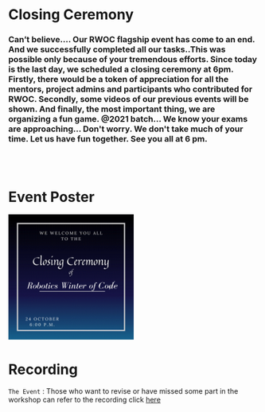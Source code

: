 
<h1>Closing Ceremony</h1>
<h3>Can’t believe…. Our RWOC flagship event has come to an end.
And we successfully completed all our tasks..This was possible only because of your tremendous efforts.
Since today is the last day, we scheduled a closing ceremony at 6pm. 
 Firstly, there would be a token of appreciation for all the mentors, project admins and participants who contributed for RWOC.
Secondly, some videos of our previous events will be shown. And finally, the most important thing, we are organizing a fun game.
@2021 batch... We know your exams are approaching... Don't worry. We don't take much of your time. Let us have fun together. 
See you all at 6 pm.
</h3>

<br>
<br>

# Event Poster

<img src="poster.gif" width=50%>

# Recording

`The Event` : 
Those who want to revise or have missed some part in the workshop can refer to the recording click [here](https://drive.google.com/file/d/1LlZYSw2qG8iH3biKdxsnszGFCrH9NDWc/view?usp=sharing)